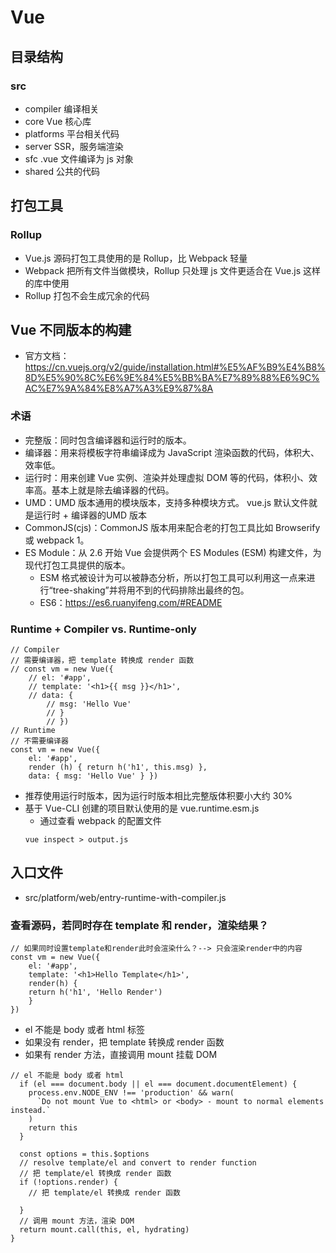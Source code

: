 # Vue

## 目录结构
### src
- compiler 编译相关 
- core Vue 核心库 
- platforms 平台相关代码 
- server SSR，服务端渲染 
- sfc .vue 文件编译为 js 对象 
- shared 公共的代码

## 打包工具
### Rollup
- Vue.js 源码打包工具使用的是 Rollup，比 Webpack 轻量
- Webpack 把所有文件当做模块，Rollup 只处理 js 文件更适合在 Vue.js 这样的库中使用
- Rollup 打包不会生成冗余的代码

## Vue 不同版本的构建
- 官方文档：https://cn.vuejs.org/v2/guide/installation.html#%E5%AF%B9%E4%B8%8D%E5%90%8C%E6%9E%84%E5%BB%BA%E7%89%88%E6%9C%AC%E7%9A%84%E8%A7%A3%E9%87%8A

### 术语
- 完整版：同时包含编译器和运行时的版本。
- 编译器：用来将模板字符串编译成为 JavaScript 渲染函数的代码，体积大、效率低。
- 运行时：用来创建 Vue 实例、渲染并处理虚拟 DOM 等的代码，体积小、效率高。基本上就是除去编译器的代码。
- UMD：UMD 版本通用的模块版本，支持多种模块方式。 vue.js 默认文件就是运行时 + 编译器的UMD 版本
- CommonJS(cjs)：CommonJS 版本用来配合老的打包工具比如 Browserify 或 webpack 1。
- ES Module：从 2.6 开始 Vue 会提供两个 ES Modules (ESM) 构建文件，为现代打包工具提供的版本。
    - ESM 格式被设计为可以被静态分析，所以打包工具可以利用这一点来进行“tree-shaking”并将用不到的代码排除出最终的包。
    - ES6：https://es6.ruanyifeng.com/#README

### Runtime + Compiler vs. Runtime-only
```
// Compiler 
// 需要编译器，把 template 转换成 render 函数 
// const vm = new Vue({ 
    // el: '#app', 
    // template: '<h1>{{ msg }}</h1>', 
    // data: { 
        // msg: 'Hello Vue' 
        // } 
        // }) 
// Runtime 
// 不需要编译器 
const vm = new Vue({ 
    el: '#app', 
    render (h) { return h('h1', this.msg) },
    data: { msg: 'Hello Vue' } }) 
```
- 推荐使用运行时版本，因为运行时版本相比完整版体积要小大约 30%
- 基于 Vue-CLI 创建的项目默认使用的是 vue.runtime.esm.js
    - 通过查看 webpack 的配置文件
    ```
    vue inspect > output.js
    ```

## 入口文件
- src/platform/web/entry-runtime-with-compiler.js

### 查看源码，若同时存在 template 和 render，渲染结果？
```
// 如果同时设置template和render此时会渲染什么？--> 只会渲染render中的内容
const vm = new Vue({
    el: '#app',
    template: '<h1>Hello Template</h1>',
    render(h) {
    return h('h1', 'Hello Render')
    }
})
``` 
- el 不能是 body 或者 html 标签
- 如果没有 render，把 template 转换成 render 函数
- 如果有 render 方法，直接调用 mount 挂载 DOM
```
// el 不能是 body 或者 html
  if (el === document.body || el === document.documentElement) {
    process.env.NODE_ENV !== 'production' && warn(
      `Do not mount Vue to <html> or <body> - mount to normal elements instead.`
    )
    return this
  }

  const options = this.$options
  // resolve template/el and convert to render function
  // 把 template/el 转换成 render 函数
  if (!options.render) {
    // 把 template/el 转换成 render 函数
    
  }
  // 调用 mount 方法，渲染 DOM
  return mount.call(this, el, hydrating)
}
```